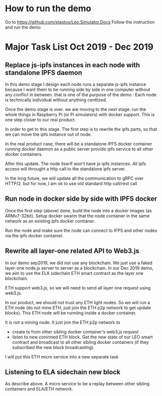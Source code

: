 # How to run the demo
Go to https://github.com/elastos/Leo.Simulator.Docs
Follow the instruction and run the demo

# Major Task List Oct 2019 - Dec 2019
## Replace js-ipfs instances in each node with standalone IPFS daemon

In this demo stage I design each node runs a separate js-ipfs instance because I want them to be running side by side in one computer without any conflict in between. that is one of the purpose of the demo : Each node is technically individual without anything centlized.

Once the demo stage is over. we are moving to the next stage: run the whole things in Raspberry Pi (or Pi simulators) with docker support. This is one step closer to our real product. 

In order to get to this stage. The first step is to rewrite the ipfs parts, so that we can move the ipfs instance out of node. 

In the real product case,  there will be a standalone IPFS docker container running docker daemon as a public server provide ipfs service to all other docker containers.

After this update. The node itserlf won't have js-ipfs instances. All ipfs access will throught a http call to the standalone ipfs server.

In the long future, we will update all the communication to gRPC over HTTP/2. but for now, I am ok to use old standard http call/rest call

## Run node in docker side by side with IPFS docker
Once the first step (above) done, build the node into a docker images (as ARMv7-32bit). Setup docker swarm that the node container in the same network as an existing ipfs docker contianer. 

Run the node and make sure the node can connect to IFPS and other nodes via the ipfs docker container.

## Rewrite all layer-one related API to Web3.js

In our demo sep2019, we did not use any blockchain. We just use a faked layer-one node.js server to server as a blockchain. In our Dec 2019 demo, we aim to use the ELA sidechain ETH smart contract as the layer one blockchain.

ETH support web3.js, so we will need to send all layer one request using web3.js.

In our product, we should not trust any ETH light nodes. So we will run a ETH node (do not mine ETH, just join the ETH p2p network to get update blocks). This ETH node will be runniing inside a docker container. 

It is not a mining node. It just join the ETH p2p network to
- create tx from other sibling docker container's web3.js request
- listen to new conirmed ETH block. Get the new state of our LEO smart contract and broadcast to all other sibling docker containers (if they subscribed the new block broadcasting).

I will put this ETH micro service into a new separate task

## Listening to ELA sidechain new block 
As describe above. A micro service to be a replay between other sibling containers and ELA/ETH network.

